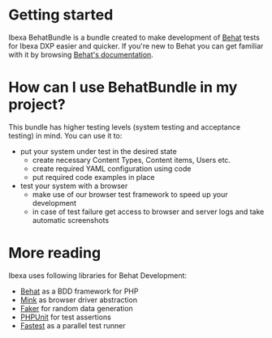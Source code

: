 # Getting started

Ibexa BehatBundle is a bundle created to make development of [Behat](https://behat.org/en/latest/) tests for Ibexa DXP easier and quicker. If you're new to Behat you can get familiar with it by browsing [Behat's documentation](https://docs.behat.org/en/latest/guides.html).

# How can I use BehatBundle in my project?

This bundle has higher testing levels (system testing and acceptance testing) in mind. You can use it to:
* put your system under test in the desired state
  - create necessary Content Types, Content items, Users etc.
  - create required YAML configuration using code
  - put required code examples in place
* test your system with a browser
  - make use of our browser test framework to speed up your development
  - in case of test failure get access to browser and server logs and take automatic screenshots

# More reading

Ibexa uses following libraries for Behat Development:
- [Behat](https://behat.org/en/latest/) as a BDD framework for PHP
- [Mink](http://mink.behat.org/en/latest/) as browser driver abstraction
- [Faker](https://github.com/fzaninotto/Faker) for random data generation
- [PHPUnit](https://phpunit.de/) for test assertions
- [Fastest](https://github.com/liuggio/fastest) as a parallel test runner
